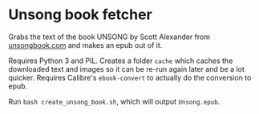 # Unsong book fetcher

Grabs the text of the book UNSONG by Scott Alexander from [unsongbook.com](http://unsongbook.com) and makes an epub out of it.

Requires Python 3 and PIL. Creates a folder `cache` which caches the downloaded text and images so it can be re-run again later and be a lot quicker. Requires Calibre's `ebook-convert` to actually do the conversion to epub.

Run `bash create_unsong_book.sh`, which will output `Unsong.epub`.